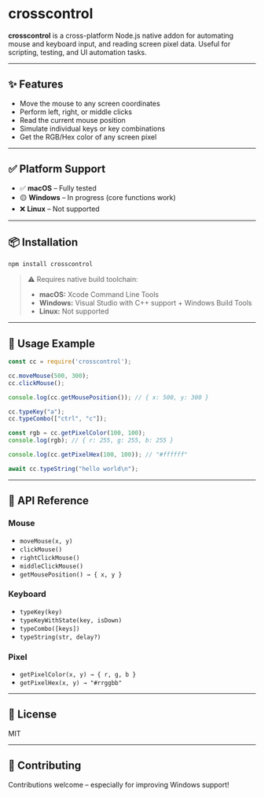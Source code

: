# crosscontrol

**crosscontrol** is a cross-platform Node.js native addon for automating mouse and keyboard input, and reading screen pixel data. Useful for scripting, testing, and UI automation tasks.

---

## ✨ Features

- Move the mouse to any screen coordinates
- Perform left, right, or middle clicks
- Read the current mouse position
- Simulate individual keys or key combinations
- Get the RGB/Hex color of any screen pixel

---

## ✅ Platform Support

- ✅ **macOS** – Fully tested
- 🟡 **Windows** – In progress (core functions work)
- ❌ **Linux** – Not supported

---

## 📦 Installation

```bash
npm install crosscontrol
```

> ⚠️ Requires native build toolchain:
> - **macOS:** Xcode Command Line Tools
> - **Windows:** Visual Studio with C++ support + Windows Build Tools
> - **Linux:** Not supported

---

## 🚀 Usage Example

```js
const cc = require('crosscontrol');

cc.moveMouse(500, 300);
cc.clickMouse();

console.log(cc.getMousePosition()); // { x: 500, y: 300 }

cc.typeKey("a");
cc.typeCombo(["ctrl", "c"]);

const rgb = cc.getPixelColor(100, 100);
console.log(rgb); // { r: 255, g: 255, b: 255 }

console.log(cc.getPixelHex(100, 100)); // "#ffffff"

await cc.typeString("hello world\n");
```

---

## 🧩 API Reference

### Mouse

- `moveMouse(x, y)`
- `clickMouse()`
- `rightClickMouse()`
- `middleClickMouse()`
- `getMousePosition() → { x, y }`

### Keyboard

- `typeKey(key)`
- `typeKeyWithState(key, isDown)`
- `typeCombo([keys])`
- `typeString(str, delay?)`

### Pixel

- `getPixelColor(x, y) → { r, g, b }`
- `getPixelHex(x, y) → "#rrggbb"`

---

## 📄 License

MIT

---

## 🤝 Contributing

Contributions welcome – especially for improving Windows support!
